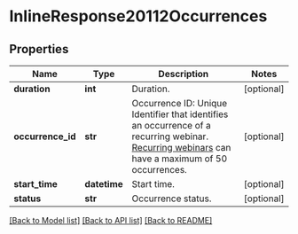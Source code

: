 # InlineResponse20112Occurrences

## Properties
Name | Type | Description | Notes
------------ | ------------- | ------------- | -------------
**duration** | **int** | Duration. | [optional] 
**occurrence_id** | **str** | Occurrence ID: Unique Identifier that identifies an occurrence of a recurring webinar. [Recurring webinars](https://support.zoom.us/hc/en-us/articles/216354763-How-to-Schedule-A-Recurring-Webinar) can have a maximum of 50 occurrences. | [optional] 
**start_time** | **datetime** | Start time. | [optional] 
**status** | **str** | Occurrence status. | [optional] 

[[Back to Model list]](../README.md#documentation-for-models) [[Back to API list]](../README.md#documentation-for-api-endpoints) [[Back to README]](../README.md)

